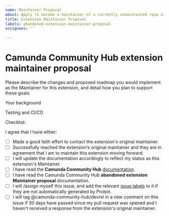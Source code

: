 ```yaml
---
name: Maintainer Proposal
about: Apply to become a maintainer of a currently unmaintained repo or one that is marked as looking for maintainers
title: Extension Maintainer Proposal
labels: abandoned-extension-maintainer-proposal
assignees: ''

---
```


# Camunda Community Hub extension maintainer proposal

<!--- Provide a general summary of your proposal in the issue title above. Do not @ GitHub users in your pull request title. -->

Please describe the changes and proposed roadmap you would implement as the Maintainer for this extension, and detail how you plan to support these goals.

<!--- Describe your proposal request in detail here. It’s perfectly okay to say, “My goal as a maintainer is to get this extension up and running and evaluate it later,” here. →
<!--- If you're unsure about any of this, please don't hesitate to ask. We're here to help! -->

Your background

<!--- How do you plan to support this extension moving forward? -->
<!--- What, if any, is your experience in working with open source software? -->
<!--- Do you have experience in being a maintainer for an open source project? What qualities do you feel make for a positive experience for contributors when interacting with OSS maintainers? How do you plan to embrace these as a maintainer yourself? -->

Testing and CI/CD

<!--- Please describe in detail how you plan to address testing and CI/CD as the maintainer of this project. -->
<!--- Include any relevant details as to your ideal testing environment for new contributors, and any tests you would like contributors to run to determine how/if their change impacts other areas of the extension's codebase, etc. -->

Checklist:

<!--- Please review the following points, and put an `x` in all the boxes that apply. -->
<!--- If you're unsure about any of these, don't hesitate to ask. We're here to help! -->

I agree that I have either: 
- [ ] Made a good faith effort to contact the extension's original maintainer.
- [ ] Successfully reached the extension’s original maintainer and they are in agreement that I am to maintain this extension moving forward.
- [ ] I will update the documentation accordingly to reflect my status as this extension's Maintainer.
- [ ] I have read the **Camunda Community Hub** [documentation](https://github.com/Camunda-Community-Hub/community).
- [ ] I have read the Camunda Community Hub **abandoned extension Maintainer proposal** documentation.
- [ ] I will /assign myself this issue, and add the relevant [issue labels](https://github.com/camunda-community-hub/community/blob/main/issue-triage.md) to it if they are not automatically generated by Probot.
- [ ] I will tag @camunda-community-hub/devrel in a new comment on this issue if 30 days have passed since my pull request was opened and I haven't received a response from the extension's original maintainer.

